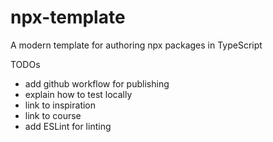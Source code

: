# npx-template
A modern template for authoring npx packages in TypeScript

TODOs
- add github workflow for publishing
- explain how to test locally
- link to inspiration
- link to course
- add ESLint for linting